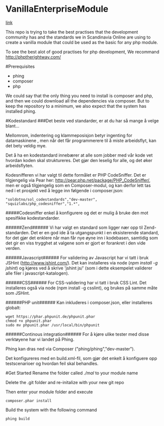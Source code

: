 # VanillaEnterpriseModule

[link](#getstarted)

This repo is trying to take the best practises that the development community has and the standards we in Scandinavia Online are using to create a vanilla module that could be used as the basic for any php module. 

To see the best alot of good practises for php development, We recommand http://phptherightway.com/

#Prerequisites

* phing
* composer
* php

We could say that the only thing you need to install is composer and php, 
and then we could download all the dependencies via composer. But to keep the repository to a minimum, 
we also expect that the system has installed phing. 

#Kodestandard
###Det beste ved standarder, er at du har så mange å velge blant...

Mellomrom, indentering og klammeposisjon betyr ingenting for datamaskinene , men når det får programmerere til å miste arbeidsflyt, kan det bety veldig mye. 

Det å ha en kodestandard innebærer at alle som jobber med vår kode vet hvordan koden skal struktureres. Det gjør den leselig for alle, og det øker arbeidsflyten.

Kodesnifferen vi har valgt til dette formålet er PHP CodeSniffer. Det er tilgjengelig via Pear her: http://pear.php.net/package/PHP_CodeSniffer/, men er også tilgjengelig som en Composer-modul, og kan derfor lett tas ned i et prosjekt ved å legge inn følgende i composer.json:

    "soldotno/sol_codestandards","dev-master",
    "squizlabs/php_codesniffer","1.*",

#####Codesniffer enkel å konfigurere og det er mulig å bruke den mot spesifikke kodestandarder.  

######Zend######
Vi har valgt en standard som ligger nær opp til Zend-standarden. Det er en god ide å ta utgangspunkt i en eksisterende standard, for det gjør det enklere når man får nye øyne inn i kodebasen, samtidig som det gir en viss trygghet at valgene som er gjort er forankret i den vide verden.

######Javascript######
For validering av Javascript har vi tatt i bruk JSHint (http://www.jshint.com/). Det kan installeres via node (_npm install -g jshint_) og kjøres ved å skrive 'jshint js/' (som i dette eksempelet validerer alle filer i javascript-katalogen).

######CSS######
For CSS-validering har vi tatt i bruk CSS Lint. Det installeres også via node (npm install -g csslint), og brukes på samme måte som JSHint.

######PHP unit######
Kan inkluderes i composer.json, eller installeres globalt: 

    wget https://phar.phpunit.de/phpunit.phar
    chmod +x phpunit.phar
    sudo mv phpunit.phar /usr/local/bin/phpunit

######Continous integration######
For å kjøre ulike tester med disse verktøyene har vi landet på Phing. 

Phing kan dras ned via Composer ("phing/phing","dev-master"). 

Det konfigureres med en build.xml-fil, som gjør det enkelt å konfiguere opp testscenarioer og hvordan feil skal behandles. 

#<a name="getstarted"></a>Get Started
Rename the folder called _./mal_ to your module name

Delete the .git folder and re-initalize with your new git repo

Then enter your module folder and execute

    composer.phar install
    
Build the system with the following command

    phing build
    

